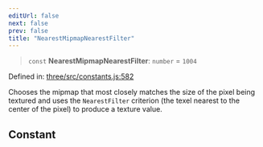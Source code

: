 ```yaml
---
editUrl: false
next: false
prev: false
title: "NearestMipmapNearestFilter"
---
```


> `const` **NearestMipmapNearestFilter**: `number` = `1004`

Defined in: [three/src/constants.js:582](https://github.com/DefinitelyMaybe/three-i18n/blob/fa57b79433d1c349ffb23a78727299c8d4190136/three/src/constants.js#L582)

Chooses the mipmap that most closely matches the size of the pixel being textured
and uses the `NearestFilter` criterion (the texel nearest to the center of the pixel)
to produce a texture value.

## Constant

